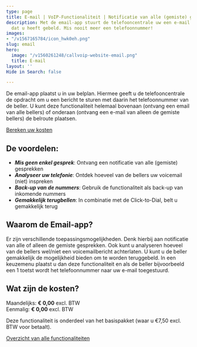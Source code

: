 ```yaml
---
type: page
title: E-mail | VoIP-Functionaliteit | Notificatie van alle (gemiste) gesprekken
description: Met de email-app stuurt de telefooncentrale uw een e-mail met het telefoonnummer
  dat u heeft gebeld. Mis nooit meer een telefoonnummer!
images:
- "/v1567165784/icon_hwk0eh.png"
slug: email
hero:
  image: "/v1560261248/callvoip-website-email.png"
  title: E-mail
layout: ''
Hide in Search: false

---
```

De email-app plaatst u in uw belplan. Hiermee geeft u de telefooncentrale de opdracht om u een bericht te sturen met daarin het telefoonnummer van de beller. U kunt deze functionaliteit helemaal bovenaan (ontvang een email van alle bellers) of onderaan (ontvang een e-mail van alleen de gemiste bellers) de belroute plaatsen.

<a href="/calculator/" class="button">Bereken uw kosten</a>

## De voordelen:

* **_Mis geen enkel gesprek_**: Ontvang een notificatie van alle (gemiste) gesprekken
* **_Analyseer uw telefonie_**: Ontdek hoeveel van de bellers uw voicemail (niet) inspreken
* **_Back-up van de nummers_**: Gebruik de functionaliteit als back-up van inkomende nummers
* **_Gemakkelijk terugbellen_**: In combinatie met de Click-to-Dial, belt u gemakkelijk terug

## Waarom de Email-app?

Er zijn verschillende toepassingsmogelijkheden. Denk hierbij aan notificatie van alle of alleen de gemiste gesprekken. Ook kunt u analyseren hoeveel van de bellers wel/niet een voicemailbericht achterlaten. U kunt u de beller gemakkelijk de mogelijkheid bieden om te worden teruggebeld. In een keuzemenu plaatst u dan deze functionaliteit en als de beller bijvoorbeeld een 1 toetst wordt het telefoonnummer naar uw e-mail toegestuurd.

## Wat zijn de kosten?

Maandelijks: **€ 0,00** excl. BTW  
Eenmalig: **€ 0,00** excl. BTW

Deze functionaliteit is onderdeel van het basispakket (waar u €7,50 excl. BTW voor betaalt).

<a href="/telefonie/functionaliteiten/" class="button">Overzicht van alle functionaliteiten</a>